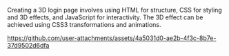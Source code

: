 Creating a 3D login page involves using HTML for structure, CSS for styling and 3D effects, and JavaScript for interactivity. The 3D effect can be achieved using CSS3 transformations and animations.

https://github.com/user-attachments/assets/4a5031d0-ae2b-4f3c-8b7e-37d9502d6dfa
